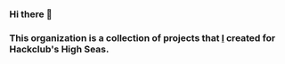 ### Hi there 👋

### This organization is a collection of projects that **[I](https://github.com/gitstar-oc)** created for Hackclub's High Seas. 

<!---
Projects you can see:

1. Image Scroll Animation
   - Hosted [here](https://isa.theme-verse.com) `or` at https://isa.theme-verse.com `or` https://isa.oneui.xyz
   - [More details here](https://github.com/Hackclub-OC/Image-Scroll-Animation)

2. Vision OS
   - Hosted [here](https://vos.theme-verse.com) or visit at `https://vision-os.xyz` and `https://vos.theme-verse.com`
   - [More details here](https://github.com/Hackclub-OC/vision-os)

<!--
3. ColoureD
   - Will be hosted at `https://colored.theme-verse.com` or `https://cd.theme-verse.com`

5. Minimalist Design Framework **`In Progress`**
   - Will be hosted at `https://ui.theme-verse.com` and `https://oneui.xyz`
   - [More details here](https://github.com/Hackclub-OC/Minimalist)



<!--  https://x.com/meodai/status/1861068150642540663 --> 
